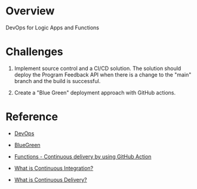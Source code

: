 # Overview
DevOps for Logic Apps and Functions

# Challenges

1. Implement source control and a CI/CD solution.  The solution should deploy the Program Feedback API when there is a change to the "main" branch and the build is successful.

2. Create a "Blue Green" deployment approach with GitHub actions.

# Reference
* [DevOps](https://resources.github.com/devops/)

* [BlueGreen](https://martinfowler.com/bliki/BlueGreenDeployment.html)

* [Functions - Continuous delivery by using GitHub Action](https://docs.microsoft.com/en-us/azure/azure-functions/functions-how-to-github-actions)

* [What is Continuous Integration?](https://docs.microsoft.com/devops/develop/what-is-continuous-integration)

* [What is Continuous Delivery?](https://docs.microsoft.com/devops/deliver/what-is-continuous-delivery)